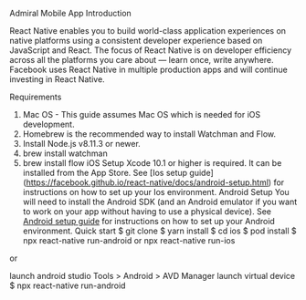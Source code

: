 Admiral Mobile App
Introduction

React Native enables you to build world-class application experiences on native platforms using a consistent developer experience based on JavaScript and React. The focus of React Native is on developer efficiency across all the platforms you care about — learn once, write anywhere. Facebook uses React Native in multiple production apps and will continue investing in React Native.

Requirements
1. Mac OS - This guide assumes Mac OS which is needed for iOS development.
2. Homebrew is the recommended way to install Watchman and Flow.
3. Install Node.js v8.11.3 or newer.
4. brew install watchman
5. brew install flow
iOS Setup
Xcode 10.1 or higher is required. It can be installed from the App Store. See [Ios setup guide]
(https://facebook.github.io/react-native/docs/android-setup.html) for instructions on how to set up your Ios environment.
Android Setup
You will need to install the Android SDK (and an Android emulator if you want to work on your app without having to use a physical device). See [Android setup guide](https://facebook.github.io/react-native/docs/android-setup.html) for instructions on how to set up your Android environment.
Quick start
$ git clone
$ yarn install
$ cd ios
$ pod install 
$ npx react-native run-android or npx react-native run-ios

or

launch android studio
Tools > Android > AVD Manager
launch virtual device
$ npx react-native run-android
